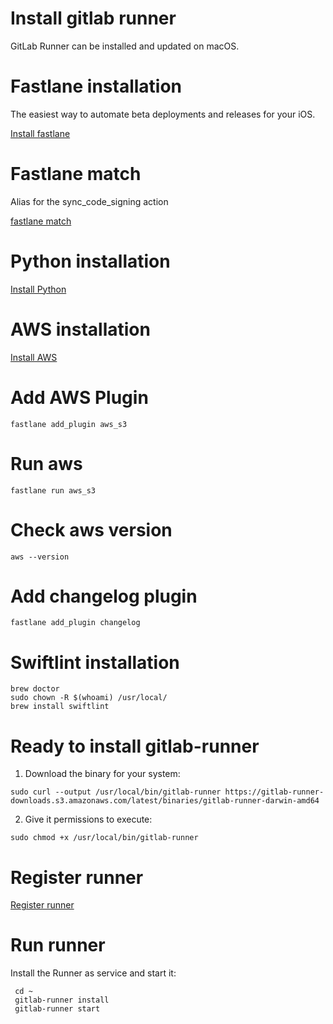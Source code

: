 # Install gitlab runner

GitLab Runner can be installed and updated on macOS.

# Fastlane installation

The easiest way to automate beta deployments and releases for your iOS.

[Install fastlane](https://github.com/Mustafa-Ezzat/CI-CD-Doc/blob/master/fastlane%20install.md)

# Fastlane match

Alias for the sync_code_signing action

[fastlane match](https://github.com/Mustafa-Ezzat/CI-CD-Doc/blob/master/fastlane%20match.md)

# Python installation

[Install Python](https://www.python.org/downloads/mac-osx/)

# AWS installation

[Install AWS](https://docs.aws.amazon.com/cli/latest/userguide/install-macos.html)

# Add AWS Plugin

```
fastlane add_plugin aws_s3
```

# Run aws

```
fastlane run aws_s3
```

# Check aws version

```
aws --version
```

# Add changelog plugin

```
fastlane add_plugin changelog
```

# Swiftlint installation

```
brew doctor
sudo chown -R $(whoami) /usr/local/
brew install swiftlint
```

# Ready to install gitlab-runner

1. Download the binary for your system:

```
sudo curl --output /usr/local/bin/gitlab-runner https://gitlab-runner-downloads.s3.amazonaws.com/latest/binaries/gitlab-runner-darwin-amd64
```

2. Give it permissions to execute:

```
sudo chmod +x /usr/local/bin/gitlab-runner
```

# Register runner

[Register runner](https://docs.gitlab.com/runner/register/index.html#macos)

# Run runner

Install the Runner as service and start it:

```
 cd ~
 gitlab-runner install
 gitlab-runner start
```
